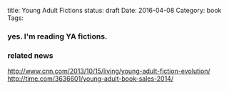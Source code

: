 title: Young Adult Fictions
status: draft
Date: 2016-04-08
Category: book
Tags:

### yes. I'm reading YA fictions.



### related news
http://www.cnn.com/2013/10/15/living/young-adult-fiction-evolution/
http://time.com/3636601/young-adult-book-sales-2014/
